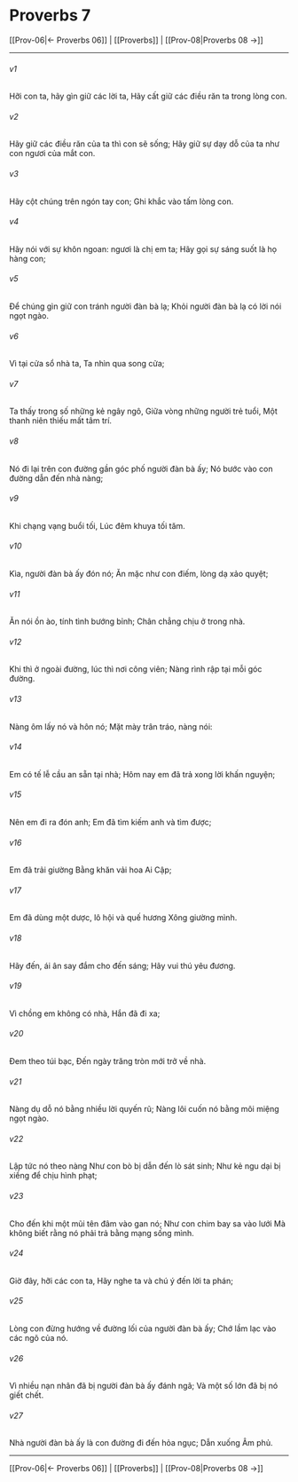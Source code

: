 # Proverbs 7

[[Prov-06|← Proverbs 06]] | [[Proverbs]] | [[Prov-08|Proverbs 08 →]]
***



###### v1 
Hỡi con ta, hãy gìn giữ các lời ta, Hãy cất giữ các điều răn ta trong lòng con. 

###### v2 
Hãy giữ các điều răn của ta thì con sẽ sống; Hãy giữ sự dạy dỗ của ta như con ngươi của mắt con. 

###### v3 
Hãy cột chúng trên ngón tay con; Ghi khắc vào tấm lòng con. 

###### v4 
Hãy nói với sự khôn ngoan: ngươi là chị em ta; Hãy gọi sự sáng suốt là họ hàng con; 

###### v5 
Để chúng gìn giữ con tránh người đàn bà lạ; Khỏi người đàn bà lạ có lời nói ngọt ngào. 

###### v6 
Vì tại cửa sổ nhà ta, Ta nhìn qua song cửa; 

###### v7 
Ta thấy trong số những kẻ ngây ngô, Giữa vòng những người trẻ tuổi, Một thanh niên thiếu mất tâm trí. 

###### v8 
Nó đi lại trên con đường gần góc phố người đàn bà ấy; Nó bước vào con đường dẫn đến nhà nàng; 

###### v9 
Khi chạng vạng buổi tối, Lúc đêm khuya tối tăm. 

###### v10 
Kìa, người đàn bà ấy đón nó; Ăn mặc như con điếm, lòng dạ xảo quyệt; 

###### v11 
Ăn nói ồn ào, tính tình bướng bỉnh; Chân chẳng chịu ở trong nhà. 

###### v12 
Khi thì ở ngoài đường, lúc thì nơi công viên; Nàng rình rập tại mỗi góc đường. 

###### v13 
Nàng ôm lấy nó và hôn nó; Mặt mày trân tráo, nàng nói: 

###### v14 
Em có tế lễ cầu an sẵn tại nhà; Hôm nay em đã trả xong lời khấn nguyện; 

###### v15 
Nên em đi ra đón anh; Em đã tìm kiếm anh và tìm được; 

###### v16 
Em đã trải giường Bằng khăn vải hoa Ai Cập; 

###### v17 
Em đã dùng một dược, lô hội và quế hương Xông giường mình. 

###### v18 
Hãy đến, ái ân say đắm cho đến sáng; Hãy vui thú yêu đương. 

###### v19 
Vì chồng em không có nhà, Hắn đã đi xa; 

###### v20 
Đem theo túi bạc, Đến ngày trăng tròn mới trở về nhà. 

###### v21 
Nàng dụ dỗ nó bằng nhiều lời quyến rũ; Nàng lôi cuốn nó bằng môi miệng ngọt ngào. 

###### v22 
Lập tức nó theo nàng Như con bò bị dẫn đến lò sát sinh; Như kẻ ngu dại bị xiềng để chịu hình phạt; 

###### v23 
Cho đến khi một mũi tên đâm vào gan nó; Như con chim bay sa vào lưới Mà không biết rằng nó phải trả bằng mạng sống mình. 

###### v24 
Giờ đây, hỡi các con ta, Hãy nghe ta và chú ý đến lời ta phán; 

###### v25 
Lòng con đừng hướng về đường lối của người đàn bà ấy; Chớ lầm lạc vào các ngõ của nó. 

###### v26 
Vì nhiều nạn nhân đã bị người đàn bà ấy đánh ngã; Và một số lớn đã bị nó giết chết. 

###### v27 
Nhà người đàn bà ấy là con đường đi đến hỏa ngục; Dẫn xuống Âm phủ.

***
[[Prov-06|← Proverbs 06]] | [[Proverbs]] | [[Prov-08|Proverbs 08 →]]
